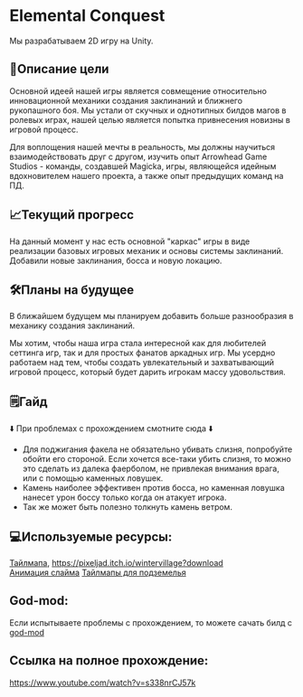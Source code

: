 # Elemental Conquest

Мы разрабатываем 2D игру на Unity.

## 🎯Описание цели

Основной идеей нашей игры является совмещение относительно инновационной механики создания заклинаний и ближнего рукопашного боя. Мы устали от скучных и однотипных билдов магов в ролевых играх, нашей целью является попытка привнесения новизны в игровой процесс.

Для воплощения нашей мечты в реальность, мы должны научиться взаимодействовать друг с другом, изучить опыт Arrowhead Game Studios - команды, создавшей Magicka, игры, являющейся идейным вдохновителем нашего проекта, а также опыт предыдущих команд на ПД.

## 📈Текущий прогресс

На данный момент у нас есть основной "каркас" игры в виде реализации базовых игровых механик и основы системы заклинаний. Добавили новые заклинания, босса и новую локацию.

## 🛠️Планы на будущее

В ближайшем будущем мы планируем добавить больше разнообразия в механику создания заклинаний.

Мы хотим, чтобы наша игра стала интересной как для любителей сеттинга игр, так и для простых фанатов аркадных игр. Мы усердно работаем над тем, чтобы создать увлекательный и захватывающий игровой процесс, который будет дарить игрокам массу удовольствия.

## 🗒Гайд

⬇️ При проблемах с прохождением смотните сюда ⬇️
 * Для поджигания факела не обязательно убивать слизня, попробуйте обойти его стороной. Если хочется все-таки убить слизня, то можно это сделать из далека фаерболом, не привлекая внимания врага, или с помощью каменных ловушек.
 * Камень наиболее эффективен против босса, но каменная ловушка нанесет урон боссу только когда он атакует игрока. 
 * Так же может быть полезно толкнуть камень ветром.


## 💻Используемые ресурсы:
[Тайлмапa](https://assetstore.unity.com/packages/2d/environments/pixel-art-top-down-basic-187605), https://pixeljad.itch.io/wintervillage?download  
[Aнимация слайма](https://craftpix.net/freebies/free-slime-sprite-sheets-pixel-art/)
[Тайлмапы для подземелья](https://szadiart.itch.io/rogue-fantasy-catacombs)

## God-mod:
Если испытываете проблемы с прохождением, то можете сачать билд с [god-mod](https://github.com/lekseyz/Elemental-Conquest/releases/tag/final_god)

## Ссылка на полное прохождение:
https://www.youtube.com/watch?v=s338nrCJ57k